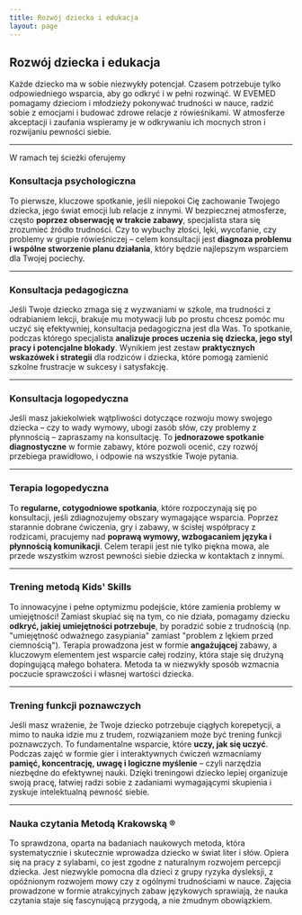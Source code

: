 ```yaml
---
title: Rozwój dziecka i edukacja
layout: page
---
```

<div class="col-lg-12 text-center mb-5">
	<h2 class="section-heading text-uppercase">Rozwój dziecka i edukacja</h2>
</div>

Każde dziecko ma w sobie niezwykły potencjał. Czasem potrzebuje tylko odpowiedniego wsparcia, aby go odkryć i w pełni rozwinąć. W EVEMED pomagamy dzieciom i młodzieży pokonywać trudności w nauce, radzić sobie z emocjami i budować zdrowe relacje z rówieśnikami. W atmosferze akceptacji i zaufania wspieramy je w odkrywaniu ich mocnych stron i rozwijaniu pewności siebie.

---

W ramach tej ścieżki oferujemy

### Konsultacja psychologiczna
To pierwsze, kluczowe spotkanie, jeśli niepokoi Cię zachowanie Twojego dziecka, jego świat emocji lub relacje z innymi. W bezpiecznej atmosferze, często **poprzez obserwację w trakcie zabawy**, specjalista stara się zrozumieć źródło trudności. Czy to wybuchy złości, lęki, wycofanie, czy problemy w grupie rówieśniczej – celem konsultacji jest **diagnoza problemu i wspólne stworzenie planu działania**, który będzie najlepszym wsparciem dla Twojej pociechy.

---

### Konsultacja pedagogiczna
Jeśli Twoje dziecko zmaga się z wyzwaniami w szkole, ma trudności z odrabianiem lekcji, brakuje mu motywacji lub po prostu chcesz pomóc mu uczyć się efektywniej, konsultacja pedagogiczna jest dla Was. To spotkanie, podczas którego specjalista **analizuje proces uczenia się dziecka, jego styl pracy i potencjalne blokady**. Wynikiem jest zestaw **praktycznych wskazówek i strategii** dla rodziców i dziecka, które pomogą zamienić szkolne frustracje w sukcesy i satysfakcję.

---

### Konsultacja logopedyczna
Jeśli masz jakiekolwiek wątpliwości dotyczące rozwoju mowy swojego dziecka – czy to wady wymowy, ubogi zasób słów, czy problemy z płynnością – zapraszamy na konsultację. To **jednorazowe spotkanie diagnostyczne** w formie zabawy, które pozwoli ocenić, czy rozwój przebiega prawidłowo, i odpowie na wszystkie Twoje pytania.

---

### Terapia logopedyczna
To **regularne, cotygodniowe spotkania**, które rozpoczynają się po konsultacji, jeśli zdiagnozujemy obszary wymagające wsparcia. Poprzez starannie dobrane ćwiczenia, gry i zabawy, w ścisłej współpracy z rodzicami, pracujemy nad **poprawą wymowy, wzbogacaniem języka i płynnością komunikacji**. Celem terapii jest nie tylko piękna mowa, ale przede wszystkim wzrost pewności siebie dziecka w kontaktach z innymi.

---

### Trening metodą Kids' Skills
To innowacyjne i pełne optymizmu podejście, które zamienia problemy w umiejętności! Zamiast skupiać się na tym, co nie działa, pomagamy dziecku **odkryć, jakiej umiejętności potrzebuje**, by poradzić sobie z trudnością (np. "umiejętność odważnego zasypiania" zamiast "problem z lękiem przed ciemnością"). Terapia prowadzona jest w formie **angażującej** zabawy, a kluczowym elementem jest wsparcie całej rodziny, która staje się drużyną dopingującą małego bohatera. Metoda ta w niezwykły sposób wzmacnia poczucie sprawczości i własnej wartości dziecka.

---

### Trening funkcji poznawczych
Jeśli masz wrażenie, że Twoje dziecko potrzebuje ciągłych korepetycji, a mimo to nauka idzie mu z trudem, rozwiązaniem może być trening funkcji poznawczych. To fundamentalne wsparcie, które **uczy, jak się uczyć**. Podczas zajęć w formie gier i interaktywnych ćwiczeń wzmacniamy **pamięć, koncentrację, uwagę i logiczne myślenie** – czyli narzędzia niezbędne do efektywnej nauki. Dzięki treningowi dziecko lepiej organizuje swoją pracę, łatwiej radzi sobie z zadaniami wymagającymi skupienia i zyskuje intelektualną pewność siebie.

---

### Nauka czytania Metodą Krakowską ®
To sprawdzona, oparta na badaniach naukowych metoda, która systematycznie i skutecznie wprowadza dziecko w świat liter i słów. Opiera się na pracy z sylabami, co jest zgodne z naturalnym rozwojem percepcji dziecka. Jest niezwykle pomocna dla dzieci z grupy ryzyka dysleksji, z opóźnionym rozwojem mowy czy z ogólnymi trudnościami w nauce. Zajęcia prowadzone w formie atrakcyjnych zabaw językowych sprawiają, że nauka czytania staje się fascynującą przygodą, a nie żmudnym obowiązkiem.
